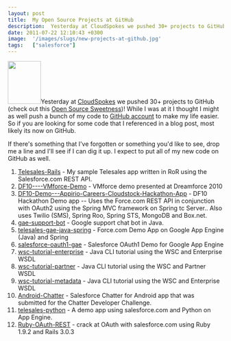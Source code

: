 ```yaml
---
layout: post
title:  My Open Source Projects at GitHub
description:  Yesterday at CloudSpokes we pushed 30+ projects to GitHub (check out this Open Source Sweetness )! While I was at it I thought I might as well push a bunch of my code to GitHub account to make my life easier. So if you are looking for some code that I referenced in a blog post, most likely its now on GitHub. If theres something that Ive forgotten or something youd like to see, drop me a line and Ill see if I can dig it up. I expect to put all of my new code on GitHub as well.  1. Telesales-Rail
date: 2011-07-22 12:10:43 +0300
image:  '/images/slugs/new-projects-at-github.jpg'
tags:   ["salesforce"]
---
```

<p><a href="http://res.cloudinary.com/blog-jeffdouglas-com/image/upload/v1400327779/github_isovmj.png"><img class="alignleft size-full wp-image-4027" title="github" src="http://res.cloudinary.com/blog-jeffdouglas-com/image/upload/v1400327779/github_isovmj.png" alt="" width="77" height="100" /></a>Yesterday at <a href="http://www.cloudspokes.com" target="_blank">CloudSpokes</a> we pushed 30+ projects to GitHub (check out this <a href="http://blog.cloudspokes.com/2011/07/cloudspokes-open-source-sweetness.html">Open Source Sweetness</a>)! While I was at it I thought I might as well push a bunch of my code to <a href="https://github.com/jeffdonthemic" target="_blank">GitHub account</a> to make my life easier. So if you are looking for some code that I referenced in a blog post, most likely its now on GitHub.</p>
<p>If there's something that I've forgotten or something you'd like to see, drop me a line and I'll see if I can dig it up. I expect to put all of my new code on GitHub as well.</p>
<ol>
 <li><a href="https://github.com/jeffdonthemic/Telesales-Rails">Telesales-Rails</a> - My sample Telesales app written in RoR using the Salesforce.com REST API.</li>
 <li><a href="https://github.com/jeffdonthemic/DF10----VMforce-Demo">DF10----VMforce-Demo</a> - VMforce demo presented at Dreamforce 2010</li>
 <li> <a href="https://github.com/jeffdonthemic/DF10-Demo---Appirio-Careers-Cloudstock-Hackathon-App">DF10-Demo---Appirio-Careers-Cloudstock-Hackathon-App</a> - DF10 Hackathon Demo app -- Uses the Force.com REST API in conjunction with OAuth2 using the Spring MVC framework on Spring tc Server.. Also uses Twilio (SMS), Spring Roo, Spring STS, MongoDB and Box.net.</li>
 <li><a href="https://github.com/jeffdonthemic/gae-support-bot">gae-support-bot</a> - Google support chat bot in Java.</li>
 <li><a href="https://github.com/jeffdonthemic/telesales-gae-java-spring">telesales-gae-java-spring</a> - Force.com Demo App on Google App Engine (Java) and Spring</li>
 <li><a href="https://github.com/jeffdonthemic/salesforce-oauth1-gae">salesforce-oauth1-gae</a> - Salesforce OAuth1 Demo for Google App Engine</li>
 <li><a href="https://github.com/jeffdonthemic/wsc-tutorial-enterprise">wsc-tutorial-enterprise</a> - Java CLI tutorial using the WSC and Enterprise WSDL</li>
 <li><a href="https://github.com/jeffdonthemic/wsc-tutorial-partner">wsc-tutorial-partner</a> - Java CLI tutorial using the WSC and Partner WSDL</li>
 <li><a href="https://github.com/jeffdonthemic/wsc-tutorial-metadata">wsc-tutorial-metadata</a> - Java CLI tutorial using the WSC and Enterprise WSDL</li>
 <li><a href="https://github.com/jeffdonthemic/Android-Chatter">Android-Chatter</a> - Salesforce Chatter for Android app that was submitted for the Chatter Developer Challenge.</li>
 <li><a href="https://github.com/jeffdonthemic/telesales-python">telesales-python</a> - A demo app using salesforce.com and Python on App Engine.</li>
 <li><a href="https://github.com/jeffdonthemic/Ruby-OAuth-REST">Ruby-OAuth-REST</a> - crack at OAuth with salesforce.com using Ruby 1.9.2 and Rails 3.0.3</li>
</ol>
